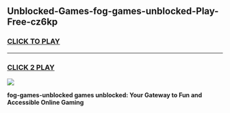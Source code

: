 
## Unblocked-Games-fog-games-unblocked-Play-Free-cz6kp
<h3>
<a href="https://premium76.site?title=fog-games-unblocked&ref=18A1">CLICK TO PLAY</a></h3>
<hr>

<h3>
<a href="https://premium76.site?title=fog-games-unblocked&ref=18A1">CLICK 2 PLAY</a>
  
</h3>

<a href="https://premium76.site?title=fog-games-unblocked&ref=18A1"><img src="https://clearcache.store/games.png"></a>


**fog-games-unblocked games unblocked: Your Gateway to Fun and Accessible Online Gaming**

